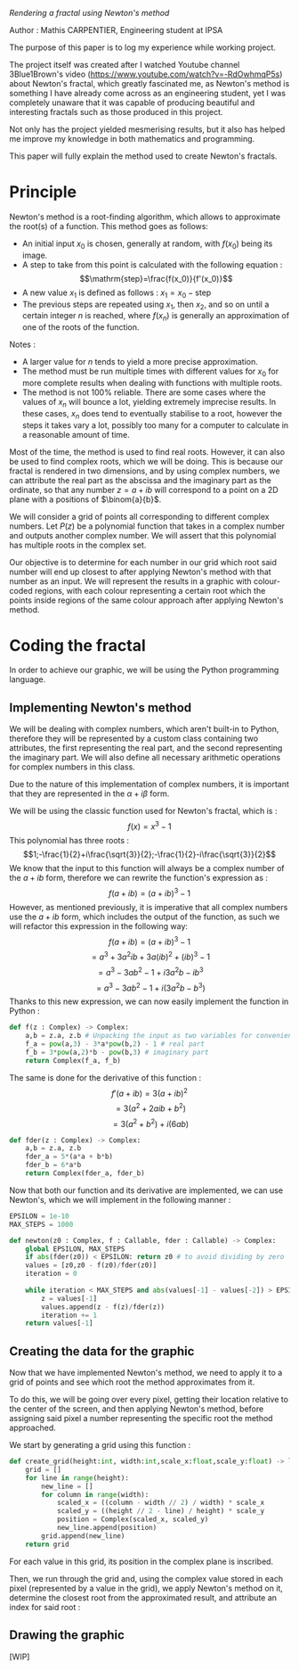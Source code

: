 *Rendering a fractal using Newton's method*

Author : Mathis CARPENTIER, Engineering student at IPSA

The purpose of this paper is to log my experience while working project.

The project itself was created after I watched Youtube channel 3Blue1Brown's video (https://www.youtube.com/watch?v=-RdOwhmqP5s) about Newton's fractal, which greatly fascinated me, as Newton's method is something I have already come across as an engineering student, yet I was completely unaware that it was capable of producing beautiful and interesting fractals such as those produced in this project.

Not only has the project yielded mesmerising results, but it also has helped me improve my knowledge in both mathematics and programming.

This paper will fully explain the method used to create Newton's fractals.
# Principle
Newton's method is a root-finding algorithm, which allows to approximate the root(s) of a function. This method goes as follows:
- An initial input $x_0$ is chosen, generally at random, with $f(x_0)$ being its image.
- A step to take from this point is calculated with the following equation :
  $$\mathrm{step}=\frac{f(x_0)}{f'(x_0)}$$
- A new value $x_1$ is defined as follows :
  $x_1=x_0-\mathrm{step}$ 
- The previous steps are repeated using $x_1$, then $x_2$, and so on until a certain integer $n$ is reached, where $f(x_n)$ is generally an approximation of one of the roots of the function.

Notes :
- A larger value for $n$ tends to yield a more precise approximation.
- The method must be run multiple times with different values for $x_0$ for more complete results when dealing with functions with multiple roots.
- The method is not 100% reliable. There are some cases where the values of $x_n$ will bounce a lot, yielding extremely imprecise results. In these cases, $x_n$ does tend to eventually stabilise to a root, however the steps it takes vary a lot, possibly too many for a computer to calculate in a reasonable amount of time.

Most of the time, the method is used to find real roots. However, it can also be used to find complex roots, which we will be doing. This is because our fractal is rendered in two dimensions, and by using complex numbers, we can attribute the real part as the abscissa and the imaginary part as the ordinate, so that any number $z=a+ib$ will correspond to a point on a 2D plane with a positions of $\binom{a}{b}$.

We will consider a grid of points all corresponding to different complex numbers.
Let $P(z)$ be a polynomial function that takes in a complex number and outputs another complex number. We will assert that this polynomial has multiple roots in the complex set.

Our objective is to determine for each number in our grid which root said number will end up closest to after applying Newton's method with that number as an input. We will represent the results in a graphic with colour-coded regions, with each colour representing a certain root which the points inside regions of the same colour approach after applying Newton's method.
# Coding the fractal
In order to achieve our graphic, we will be using the Python programming language.
## Implementing Newton's method

We will be dealing with complex numbers, which aren't built-in to Python, therefore they will be represented by a custom class containing two attributes, the first representing the real part, and the second representing the imaginary part. We will also define all necessary arithmetic operations for complex numbers in this class.

Due to the nature of this implementation of complex numbers, it is important that they are represented in the $\alpha+i\beta$ form.

We will be using the classic function used for Newton's fractal, which is : $$f(x)=x^3-1$$
This polynomial has three roots : 
$$1;-\frac{1}{2}+i\frac{\sqrt{3}}{2};-\frac{1}{2}-i\frac{\sqrt{3}}{2}$$
We know that the input to this function will always be a complex number of the $a+ib$ form, therefore we can rewrite the function's expression as : $$f(a+ib)=(a+ib)^3-1$$
However, as mentioned previously, it is imperative that all complex numbers use the $a+ib$ form, which includes the output of the function, as such we will refactor this expression in the following way:
$$f(a+ib)=(a+ib)^3-1$$
$$=a^3+3a^2ib+3a(ib)^2+(ib)^3-1$$
$$=a^3-3ab^2-1+i3a^2b-ib^3$$
$$=a^3-3ab^2-1+i(3a^2b-b^3)$$
Thanks to this new expression, we can now easily implement the function in Python :
```python
def f(z : Complex) -> Complex:
	a,b = z.a, z.b # Unpacking the input as two variables for convenience
	f_a = pow(a,3) - 3*a*pow(b,2) - 1 # real part
	f_b = 3*pow(a,2)*b - pow(b,3) # imaginary part
	return Complex(f_a, f_b)
```

The same is done for the derivative of this function : $$f'(a+ib)=3(a+ib)^2$$ $$=3(a^2+2aib+b^2)$$ $$=3(a^2+b^2)+i(6ab)$$
```python
def fder(z : Complex) -> Complex:
	a,b = z.a, z.b 
	fder_a = 5*(a*a + b*b)
	fder_b = 6*a*b
	return Complex(fder_a, fder_b)
```

Now that both our function and its derivative are implemented, we can use Newton's, which we will implement in the following manner :
```python
EPSILON = 1e-10
MAX_STEPS = 1000

def newton(z0 : Complex, f : Callable, fder : Callable) -> Complex:
	global EPSILON, MAX_STEPS
	if abs(fder(z0)) < EPSILON: return z0 # to avoid dividing by zero
	values = [z0,z0 - f(z0)/fder(z0)]
	iteration = 0
	
	while iteration < MAX_STEPS and abs(values[-1] - values[-2]) > EPSILON:
		z = values[-1]
		values.append(z - f(z)/fder(z))
		iteration += 1
	return values[-1]
```

## Creating the data for the graphic
Now that we have implemented Newton's method, we need to apply it to a grid of points and see which root the method approximates from it.

To do this, we will be going over every pixel, getting their location relative to the center of the screen, and then applying Newton's method, before assigning said pixel a number representing the specific root the method approached.

We start by generating a grid using this function :
```python
def create_grid(height:int, width:int,scale_x:float,scale_y:float) -> list:  
    grid = []  
    for line in range(height):  
        new_line = []  
        for column in range(width):  
            scaled_x = ((column - width // 2) / width) * scale_x  
            scaled_y = ((height // 2 - line) / height) * scale_y  
            position = Complex(scaled_x, scaled_y)  
            new_line.append(position)  
        grid.append(new_line)  
    return grid
```
For each value in this grid, its position in the complex plane is inscribed.

Then, we run through the grid and, using the complex value stored in each pixel (represented by a value in the grid), we apply Newton's method on it, determine the closest root from the approximated result, and attribute an index for said root :


## Drawing the graphic
[WIP]
